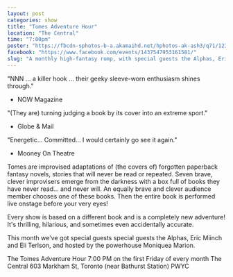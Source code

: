 ```yaml
---
layout: post
categories: show
title: "Tomes Adventure Hour"
location: "The Central"
time: "7:00pm"
poster: "https://fbcdn-sphotos-b-a.akamaihd.net/hphotos-ak-ash3/q71/1235451_400131326754522_685052477_n.jpg"
facebook: "https://www.facebook.com/events/1437547953161581/"
slug: "A monthly high-fantasy romp, with special guests the Alphas, Eric Miinch and Eli Terlson, and hosted by Moniquea Marion"
---
```


"NNN ... a killer hook ... their geeky sleeve-worn enthusiasm shines through."
- NOW Magazine

"(They are) turning judging a book by its cover into an extreme sport."
- Globe & Mail

"Energetic... Committed... I would certainly go see it again."
- Mooney On Theatre

Tomes are improvised adaptations of (the covers of) forgotten paperback fantasy novels, stories that will never be read or repeated. Seven brave, clever improvisers emerge from the darkness with a box full of books they have never read... and never will. An equally brave and clever audience member chooses one of these books. Then the entire book is performed live onstage before your very eyes!

Every show is based on a different book and is a completely new adventure! It's thrilling, hilarious, and sometimes even accidentally accurate.

This month we've got special guests special guests the Alphas, Eric Miinch and Eli Terlson, and hosted by the powerhouse Moniquea Marion.

The Tomes Adventure Hour
7:00 PM on the first Friday of every month
The Central
603 Markham St, Toronto (near Bathurst Station)
PWYC